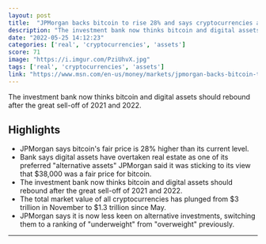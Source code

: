 ```yaml
---
layout: post
title:  "JPMorgan backs bitcoin to rise 28% and says cryptocurrencies are now its preferred alternative asset"
description: "The investment bank now thinks bitcoin and digital assets should rebound after the great sell-off of 2021 and 2022."
date: "2022-05-25 14:12:23"
categories: ['real', 'cryptocurrencies', 'assets']
score: 71
image: "https://i.imgur.com/PziUhvX.jpg"
tags: ['real', 'cryptocurrencies', 'assets']
link: "https://www.msn.com/en-us/money/markets/jpmorgan-backs-bitcoin-to-rise-28-25-and-says-cryptocurrencies-are-now-its-preferred-alternative-asset/ar-AAXHVy3"
---
```


The investment bank now thinks bitcoin and digital assets should rebound after the great sell-off of 2021 and 2022.

## Highlights

- JPMorgan says bitcoin's fair price is 28% higher than its current level.
- Bank says digital assets have overtaken real estate as one of its preferred "alternative assets" JPMorgan said it was sticking to its view that $38,000 was a fair price for bitcoin.
- The investment bank now thinks bitcoin and digital assets should rebound after the great sell-off of 2021 and 2022.
- The total market value of all cryptocurrencies has plunged from $3 trillion in November to $1.3 trillion since May.
- JPMorgan says it is now less keen on alternative investments, switching them to a ranking of "underweight" from "overweight" previously.

---

